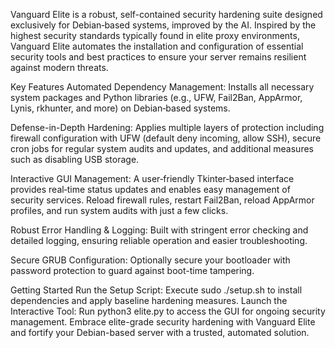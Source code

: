 Vanguard Elite is a robust, self-contained security hardening suite designed exclusively for Debian‑based systems, improved by the AI. Inspired by the highest security standards typically found in elite proxy environments, Vanguard Elite automates the installation and configuration of essential security tools and best practices to ensure your server remains resilient against modern threats.

Key Features
Automated Dependency Management:
Installs all necessary system packages and Python libraries (e.g., UFW, Fail2Ban, AppArmor, Lynis, rkhunter, and more) on Debian‑based systems.

Defense-in-Depth Hardening:
Applies multiple layers of protection including firewall configuration with UFW (default deny incoming, allow SSH), secure cron jobs for regular system audits and updates, and additional measures such as disabling USB storage.

Interactive GUI Management:
A user‑friendly Tkinter‑based interface provides real‑time status updates and enables easy management of security services. Reload firewall rules, restart Fail2Ban, reload AppArmor profiles, and run system audits with just a few clicks.

Robust Error Handling & Logging:
Built with stringent error checking and detailed logging, ensuring reliable operation and easier troubleshooting.

Secure GRUB Configuration:
Optionally secure your bootloader with password protection to guard against boot-time tampering.

Getting Started
Run the Setup Script:
Execute sudo ./setup.sh to install dependencies and apply baseline hardening measures.
Launch the Interactive Tool:
Run python3 elite.py to access the GUI for ongoing security management.
Embrace elite-grade security hardening with Vanguard Elite and fortify your Debian-based server with a trusted, automated solution.

